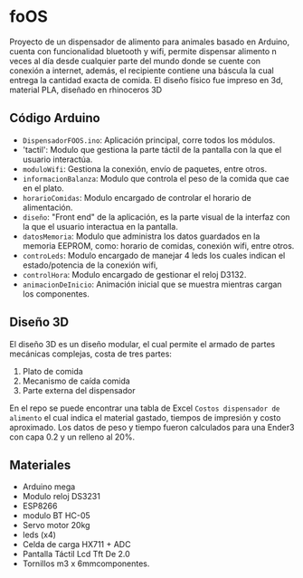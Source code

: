 # foOS
Proyecto de un dispensador de alimento para animales basado en Arduino, cuenta con funcionalidad bluetooth y wifi, permite dispensar alimento n veces al día desde cualquier parte del mundo donde se cuente con conexión a internet, además, el recipiente contiene una báscula la cual entrega la cantidad exacta de comida. El diseño físico fue impreso en 3d, material PLA, diseñado en rhinoceros 3D

## Código Arduino

- `DispensadorFOOS.ino`: Aplicación principal, corre todos los módulos.
- 'tactil': Modulo que gestiona la parte táctil de la pantalla con la que el usuario interactúa.
- `moduloWifi`: Gestiona la conexión, envío de paquetes, entre otros. 
- `informacionBalanza`: Modulo que controla el peso de la comida que cae en el plato.
- `horarioComidas`: Modulo encargado de controlar el horario de alimentación.
- `diseño`: "Front end" de la aplicación, es la parte visual de la interfaz con la que el usuario interactua en la pantalla.
- `datosMemoria`: Modulo que administra los datos guardados en la memoria EEPROM, como: horario de comidas, conexión wifi, entre otros.
- `controLeds`: Modulo encargado de manejar 4 leds los cuales indican el estado/potencia de la conexión wifi,
- `controlHora`: Modulo encargado de gestionar el reloj D3132.
- `animacionDeInicio`: Animación inicial que se muestra mientras cargan los componentes.

## Diseño 3D

El diseño 3D es un diseño modular, el cual permite el armado de partes mecánicas complejas, costa de tres partes: 

1) Plato de comida
2) Mecanismo de caída comida
3) Parte externa del dispensador

En el repo se puede encontrar una tabla de Excel `Costos dispensador de alimento` el cual indica el material gastado, tiempos de impresión y costo aproximado.
Los datos de peso y tiempo fueron calculados para una Ender3 con capa 0.2 y un relleno al 20%.

## Materiales

- Arduino mega 
- Modulo reloj DS3231
- ESP8266
- modulo BT HC-05
- Servo motor 20kg
- leds (x4)
- Celda de carga HX711 + ADC
- Pantalla Táctil Lcd Tft De 2.0
- Tornillos m3 x 6mmcomponentes.
